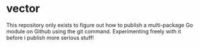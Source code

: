 # vector
This repository only exists to figure out how to publish a multi-package Go module
on Github using the git command. Experimenting freely with it before i publish 
more serious stuff!
